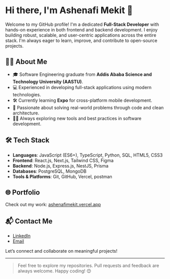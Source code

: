 # Hi there, I'm Ashenafi Mekit 👋

Welcome to my GitHub profile! I'm a dedicated **Full-Stack Developer** with hands-on experience in both frontend and backend development. I enjoy building robust, scalable, and user-centric applications across the entire stack. I'm always eager to learn, improve, and contribute to open-source projects.

## 🧑‍💻 About Me

* 🎓 Software Engineering graduate from **Addis Ababa Science and Technology University (AASTU)**.
* 💻 Experienced in developing full-stack applications using modern technologies.
* 🛠️ Currently learning **Expo** for cross-platform mobile development.
* 🚀 Passionate about solving real-world problems through code and clean architecture.
* 👨‍💻 Always exploring new tools and best practices in software development.

## 🛠️ Tech Stack

* **Languages**: JavaScript (ES6+), TypeScript, Python, SQL, HTML5, CSS3
* **Frontend**: React.js, Next.js, Tailwind CSS, Figma
* **Backend**: Node.js, Express.js, NestJS, Prisma
* **Databases**: PostgreSQL, MongoDB
* **Tools & Platforms**: Git, GitHub, Vercel, postman 

## 🌐 Portfolio

Check out my work: [ashenafimekit.vercel.app](https://ashenafimekit.vercel.app)

## 📬 Contact Me

* [LinkedIn](https://www.linkedin.com/in/ashenafimekit)
* [Email](mailto:ashumekit502@gmail.com)

Let’s connect and collaborate on meaningful projects!

---

> Feel free to explore my repositories. Pull requests and feedback are always welcome. Happy coding! 😊
